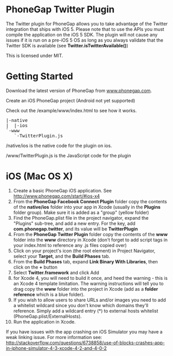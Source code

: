 PhoneGap Twitter Plugin
================================

The Twitter plugin for PhoneGap allows you to take advantage of the Twitter integration that ships with iOS 5. Please note that to use the APIs you must compile the application on the iOS 5 SDK. The plugin will not cause any issues if it is run on a pre-iOS 5 OS as long as you always validate that the Twitter SDK is available (see **Twitter.isTwitterAvailable()**)

This is licensed under MIT.


Getting Started
===============

Download the latest version of PhoneGap from www.phonegap.com.

Create an iOS PhoneGap project (Android not yet supported)

Check out the /example/www/index.html to see how it works.

<pre>
|-native
|  |-ios
`-www
   `-TwitterPlugin.js
</pre>

/native/ios is the native code for the plugin on ios.

/www/TwitterPlugin.js is the JavaScript code for the plugin

iOS (Mac OS X)
===============

1. Create a basic PhoneGap iOS application. See http://www.phonegap.com/start/#ios-x4
2. From the **PhoneGap Facebook Connect Plugin** folder copy the contents of the **native/ios** folder into your app in Xcode (usually in the **Plugins** folder group). Make sure it is added as a "group" (yellow folder)
3. Find the PhoneGap.plist file in the project navigator, expand the "Plugins" sub-tree, and add a new entry. For the key, add **com.phonegap.twitter**, and its value will be **TwitterPlugin**
4. From the **PhoneGap Twitter Plugin** folder copy the contents of the **www** folder into the **www** directory in Xcode (don't forget to add script tags in your index.html to reference any .js files copied over)
5. Click on your project's icon (the root element) in Project Navigator, select your **Target**, and the **Build Phases** tab.
6. From the **Build Phases** tab, expand **Link Binary With Libraries**, then click on the **+** button
7. Select **Twitter.framework** and click Add
8. for Xcode 4, you will need to build it once, and heed the warning - this is an Xcode 4 template limitation. The warning instructions will tell you to drag copy the **www** folder into the project in Xcode (add as a **folder reference** which is a blue folder).
9. If you wish to allow users to share URLs and/or images you need to add a whitelist wildcard since you don't know which domains they'll reference. Simply add a wildcard entry (*) to external hosts whitelist (PhoneGap.plist/ExternalHosts).
10. Run the application in Xcode.

If you have issues with the app crashing on iOS Simulator you may have a weak linking issue. For more information see: http://stackoverflow.com/questions/6738858/use-of-blocks-crashes-app-in-iphone-simulator-4-3-xcode-4-2-and-4-0-2